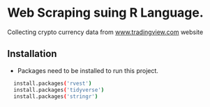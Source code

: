 # Web Scraping suing R Language. 

Collecting crypto currency data from www.tradingview.com website
## Installation    

- Packages need to be installed to run this project.

```bash
  install.packages('rvest')
  install.packages('tidyverse')
  install.packages('stringr')
```
    
